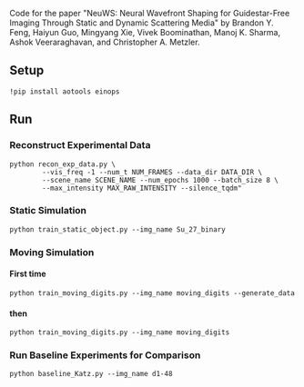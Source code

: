 Code for the paper "NeuWS: Neural Wavefront Shaping for Guidestar-Free Imaging Through Static and Dynamic Scattering Media" by Brandon Y. Feng, Haiyun Guo, Mingyang Xie, Vivek Boominathan, Manoj K. Sharma, Ashok Veeraraghavan, and Christopher A. Metzler.

## Setup
``` 
!pip install aotools einops 
```

## Run
### Reconstruct Experimental Data
``` 
python recon_exp_data.py \
        --vis_freq -1 --num_t NUM_FRAMES --data_dir DATA_DIR \
        --scene_name SCENE_NAME --num_epochs 1000 --batch_size 8 \
        --max_intensity MAX_RAW_INTENSITY --silence_tqdm"
```

### Static Simulation
``` 
python train_static_object.py --img_name Su_27_binary 
```

### Moving Simulation
#### First time
``` 
python train_moving_digits.py --img_name moving_digits --generate_data 
```
#### then
``` 
python train_moving_digits.py --img_name moving_digits 
```

### Run Baseline Experiments for Comparison
``` 
python baseline_Katz.py --img_name d1-48 
```

